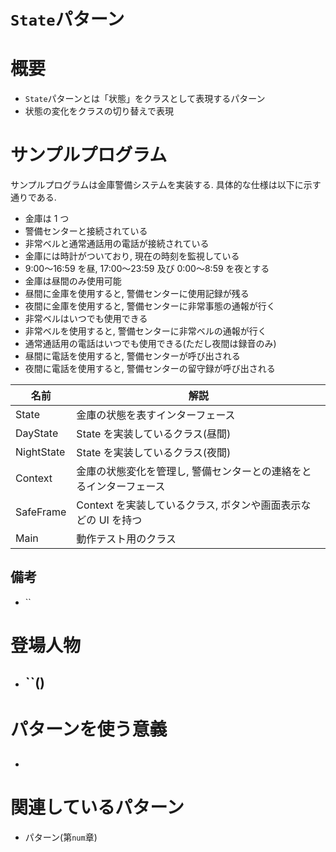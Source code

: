 # `State`パターン

# 概要

- `State`パターンとは「状態」をクラスとして表現するパターン
- 状態の変化をクラスの切り替えで表現

# サンプルプログラム

サンプルプログラムは金庫警備システムを実装する. 具体的な仕様は以下に示す通りである.

- 金庫は 1 つ
- 警備センターと接続されている
- 非常ベルと通常通話用の電話が接続されている
- 金庫には時計がついており, 現在の時刻を監視している
- 9:00〜16:59 を昼, 17:00〜23:59 及び 0:00〜8:59 を夜とする
- 金庫は昼間のみ使用可能
- 昼間に金庫を使用すると, 警備センターに使用記録が残る
- 夜間に金庫を使用すると, 警備センターに非常事態の通報が行く
- 非常ベルはいつでも使用できる
- 非常ベルを使用すると, 警備センターに非常ベルの通報が行く
- 通常通話用の電話はいつでも使用できる(ただし夜間は録音のみ)
- 昼間に電話を使用すると, 警備センターが呼び出される
- 夜間に電話を使用すると, 警備センターの留守録が呼び出される

| 名前       | 解説                                                               |
| ---------- | ------------------------------------------------------------------ |
| State      | 金庫の状態を表すインターフェース                                   |
| DayState   | State を実装しているクラス(昼間)                                   |
| NightState | State を実装しているクラス(夜間)                                   |
| Context    | 金庫の状態変化を管理し, 警備センターとの連絡をとるインターフェース |
| SafeFrame  | Context を実装しているクラス, ボタンや画面表示などの UI を持つ     |
| Main       | 動作テスト用のクラス                                               |

## 備考

- ``

# 登場人物

- ## ``()

# パターンを使う意義

##

-

# 関連しているパターン

- パターン(第`num`章)
